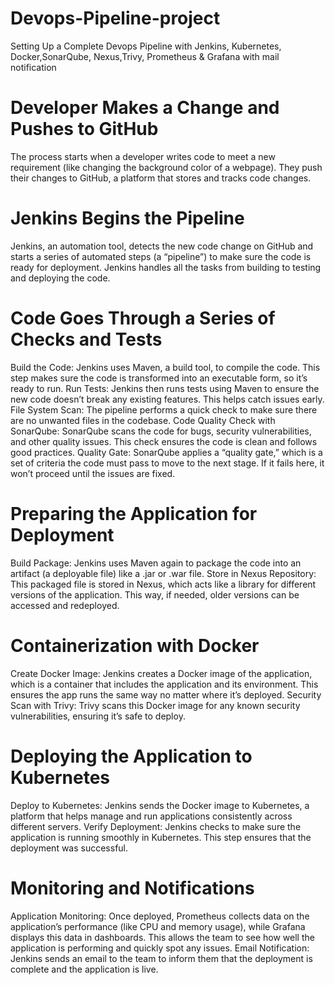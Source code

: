 # Devops-Pipeline-project
Setting Up a Complete Devops Pipeline with Jenkins, Kubernetes, Docker,SonarQube, Nexus,Trivy, Prometheus &amp; Grafana with mail notification

# Developer Makes a Change and Pushes to GitHub
The process starts when a developer writes code to meet a new requirement (like changing the background color of a webpage). They push their changes to GitHub, a platform that stores and tracks code changes.

# Jenkins Begins the Pipeline
Jenkins, an automation tool, detects the new code change on GitHub and starts a series of automated steps (a “pipeline”) to make sure the code is ready for deployment. Jenkins handles all the tasks from building to testing and deploying the code.

# Code Goes Through a Series of Checks and Tests
Build the Code: Jenkins uses Maven, a build tool, to compile the code. This step makes sure the code is transformed into an executable form, so it’s ready to run.
Run Tests: Jenkins then runs tests using Maven to ensure the new code doesn’t break any existing features. This helps catch issues early.
File System Scan: The pipeline performs a quick check to make sure there are no unwanted files in the codebase.
Code Quality Check with SonarQube: SonarQube scans the code for bugs, security vulnerabilities, and other quality issues. This check ensures the code is clean and follows good practices.
Quality Gate: SonarQube applies a “quality gate,” which is a set of criteria the code must pass to move to the next stage. If it fails here, it won’t proceed until the issues are fixed.

# Preparing the Application for Deployment
Build Package: Jenkins uses Maven again to package the code into an artifact (a deployable file) like a .jar or .war file.
Store in Nexus Repository: This packaged file is stored in Nexus, which acts like a library for different versions of the application. This way, if needed, older versions can be accessed and redeployed.

# Containerization with Docker
Create Docker Image: Jenkins creates a Docker image of the application, which is a container that includes the application and its environment. This ensures the app runs the same way no matter where it’s deployed.
Security Scan with Trivy: Trivy scans this Docker image for any known security vulnerabilities, ensuring it’s safe to deploy.

# Deploying the Application to Kubernetes
Deploy to Kubernetes: Jenkins sends the Docker image to Kubernetes, a platform that helps manage and run applications consistently across different servers.
Verify Deployment: Jenkins checks to make sure the application is running smoothly in Kubernetes. This step ensures that the deployment was successful.

# Monitoring and Notifications
Application Monitoring: Once deployed, Prometheus collects data on the application’s performance (like CPU and memory usage), while Grafana displays this data in dashboards. This allows the team to see how well the application is performing and quickly spot any issues.
Email Notification: Jenkins sends an email to the team to inform them that the deployment is complete and the application is live.


